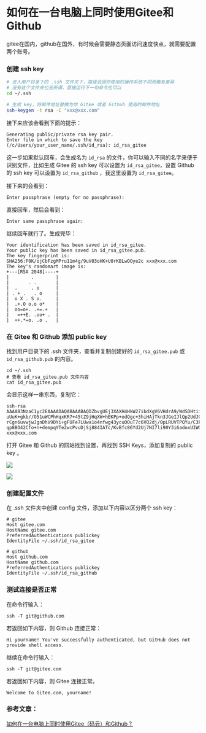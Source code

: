 # 如何在一台电脑上同时使用Gitee和Github

gitee在国内，github在国外，有时候会需要静态页面访问速度快点，就需要配置两个账号。

### 创建 ssh key

```sh
# 进入用户目录下的 .ssh 文件夹下，路径会因你使用的操作系统不同而略有差异
# 没有这个文件夹也无所谓，直接运行下一句命令也可以
cd ~/.ssh

# 生成 key，将邮件地址替换为你 Gitee 或者 Github 使用的邮件地址
ssh-keygen -t rsa -C "xxx@xxx.com"
```

 接下来应该会看到下面的提示： 

```shell
Generating public/private rsa key pair.
Enter file in which to save the key (/c/Users/your_user_name/.ssh/id_rsa): id_rsa_gitee
```

 这一步如果默认回车，会生成名为 `id_rsa` 的文件，你可以输入不同的名字来便于识别文件，比如生成 Gitee 的 ssh key 可以设置为 `id_rsa_gitee`，设置 Github 的 ssh key 可以设置为 `id_rsa_github` ，我这里设置为 `id_rsa_gitee`。 

 接下来的会看到： 

```shell
Enter passphrase (empty for no passphrase):
```

 直接回车，然后会看到： 

```shell
Enter same passphrase again:
```

 继续回车就行了。生成完毕： 

```shell
Your identification has been saved in id_rsa_gitee.
Your public key has been saved in id_rsa_gitee.pub.
The key fingerprint is:
SHA256:F0K/ojCbFzgMPru11m4g/9uV03oHK+U0rKBLwOOye2c xxx@xxx.com
The key's randomart image is:
+---[RSA 2048]----+
|        .        |
|       . .       |
|  .     . o      |
| . + .   . o     |
|  o X . S o.     |
|  .+.O o.o o*    |
|  oo=o+. .+=.+   |
|   =++E. .oo+ .  |
|  ++.*=o. .o .   |
```

### 在 Gitee 和 Github 添加 public key

 找到用户目录下的 .ssh 文件夹，查看并复制创建好的 `id_rsa_gitee.pub` 或 `id_rsa_github.pub` 的内容。 

```shell
cd ~/.ssh
# 查看 id_rsa_gitee.pub 文件内容
cat id_rsa_gitee.pub
```

 会显示这样一串东西，复制它： 

```shell
ssh-rsa AAAAB3NzaC1yc2EAAAADAQABAAABAQDZbvgUEj3XAXH4HkW27ibdXgV6VHdrA9/WdSDHtiiC55mjPvxj3OtPxIbpeJmhWyHiJWR6
uUuK+gkb//O51uWCPhHqxKR7+45tZ9jHqXW+hEKPp+odQgc+3hiHAjTkn3JGeIJlQp2UdJCDHBrp+kcgVeg91+y7cU3ufaUQ/hpD
rCgn6uvwjwJgnDhV9DYi+gFUFe7LUwa1o4nfwg43ycuOOuT7c6VO2dj/0pLRUVTPQYu/C3kaaPVedir7mKIu/dM6Ec44bhYTp1Dq
qp8BO42Cfo+n+dempqYTe2wcPvuDjSj884IATc/KvBfc86Yd2Uj7NI7li90Y3i6adoxUIWQh xxx@xxx.com
```

 打开 Gitee 和 Github 的网站找到设置，再找到 SSH Keys，添加复制的 public key 。 

![](https://img2018.cnblogs.com/blog/1635345/201908/1635345-20190820140215627-1057414887.png)

![](https://img2018.cnblogs.com/blog/1635345/201908/1635345-20190820140238740-813223982.png)



### 创建配置文件

 在 .ssh 文件夹中创建 config 文件，添加以下内容以区分两个 ssh key： 

```shell
# gitee
Host gitee.com
HostName gitee.com
PreferredAuthentications publickey
IdentityFile ~/.ssh/id_rsa_gitee

# github
Host github.com
HostName github.com
PreferredAuthentications publickey
IdentityFile ~/.ssh/id_rsa_github
```

### 测试连接是否正常

在命令行输入：

```shell
ssh -T git@github.com
```

若返回如下内容，则 Github 连接正常：

```shell
Hi yourname! You've successfully authenticated, but GitHub does not provide shell access.
```

继续在命令行输入：

```shell
ssh -T git@gitee.com
```

若返回如下内容，则 Gitee 连接正常。

```shell
Welcome to Gitee.com, yourname!
```



### 参考文章： 

[如何在一台电脑上同时使用Gitee（码云）和Github？](https://www.cnblogs.com/leyili/p/git_ssh_key.html)